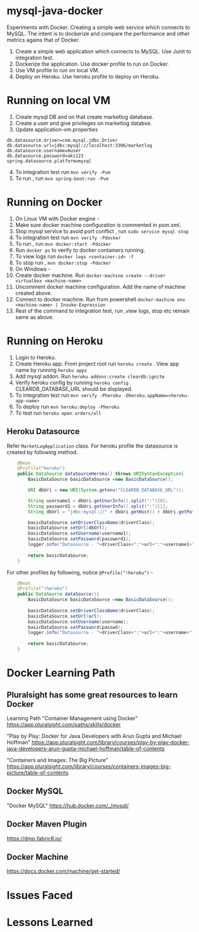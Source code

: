 # mysql-java-docker
Experiments with Docker. Creating a simple web service which connects to MySQL. The intent is to dockerize and compare the performance and other metrics agains that of Docker. 
1. Create a simple web application which connects to MySQL. Use Junit to integration test. 
2. Dockerize the application. Use docker profile to run on Docker. 
3. Use VM profile to run on local VM. 
4. Deploy on Heroku. Use heroku profile to deploy on Heroku. 

# Running on local VM
1. Create mysql DB and on that create marketlog database. 
2. Create a user and give privileges on marketlog databse. 
3. Update application-vm.properties
```
db.datasource.driver=com.mysql.jdbc.Driver
db.datasource.url=jdbc:mysql://localhost:3306/marketlog
db.datasource.username=muser
db.datasource.password=aks123
spring.datasource.platform=mysql

```
4. To integration test run `mvn verify -Pvm`
5. To run , run `mvn spring-boot:run -Pvm`

# Running on Docker
1. On Linux VM with Docker engine -
  1. Make sure docker machine configuration is commented in pom.xml.
  2. Stop mysql service to avoid port conflict , run `sudo service mysql stop` 
  3. To integration test run `mvn verify -Pdocker`
  4. To run , run `mvn docker:start -Pdocker`
  5. Run `docker ps` to verify to docker containers running. 
  6. To view logs run `docker logs <container-id> -f`
  7. To stop run , `mvn docker:stop -Pdocker`
2. On Windows -
  1. Create docker machine. Run `docker-machine create --driver virtualbox <machine-name>`
  2. Uncomment docker machine configuration. Add the name of machine created above.  
  3. Connect to docker machine. Run from powershell `docker-machine env <machine-name> | Invoke-Expression`
  4. Rest of the command to integration test, run ,view logs, stop etc remain same as above. 
  
# Running on Heroku
1. Login to Heroku. 
2. Create Heroku app. From project root run `heroku create` . View app name by running `heroku apps`
3. Add mysql addon. Run `heroku addons:create cleardb:ignite`
4. Verify heroku config by running `heroku config` . CLEARDB_DATABASE_URL should be displayed.
5. To integration test run `mvn verify -Pheroku -Dheroku.appName=<heroku-app-name>`
6. To deploy run `mvn heroku:deploy -Pheroku`
7. To test run `heroku open orders/all`

## Heroku Datasource
Refer `MarketLogApplication` class. For heroku profile the datasource is created by following method. 
```java
    @Bean
	@Profile("heroku")
	public DataSource dataSourceHeroku() throws URISyntaxException{
		BasicDataSource basicDataSource =new BasicDataSource();

		URI dbUri = new URI(System.getenv("CLEARDB_DATABASE_URL"));

	    String username1 = dbUri.getUserInfo().split(":")[0];
	    String password1 = dbUri.getUserInfo().split(":")[1];
	    String dbUrl = "jdbc:mysql://" + dbUri.getHost() + dbUri.getPath();

		basicDataSource.setDriverClassName(driverClass);
		basicDataSource.setUrl(dbUrl);
		basicDataSource.setUsername(username1);
		basicDataSource.setPassword(password1);
		logger.info("Datasource - "+driverClass+":"+url+":"+username1+":"+password1);
		
		return basicDataSource;
	}
``` 

For other profiles by following, notice `@Profile("!heroku")` -
```java
    @Bean
	@Profile("!heroku")
	public DataSource dataSource(){
		BasicDataSource basicDataSource =new BasicDataSource();
		
		basicDataSource.setDriverClassName(driverClass);
		basicDataSource.setUrl(url);
		basicDataSource.setUsername(username);
		basicDataSource.setPassword(passwd);
		logger.info("Datasource - "+driverClass+":"+url+":"+username+":"+passwd);
		
		return basicDataSource;
	}
```

# Docker Learning Path
## Pluralsight has some great resources to learn Docker 

  Learning Path "Container Management using Docker" https://app.pluralsight.com/paths/skills/docker
  
  "Play by Play: Docker for Java Developers with Arun Gupta and Michael Hoffman" https://app.pluralsight.com/library/courses/play-by-play-docker-java-developers-arun-gupta-michael-hoffman/table-of-contents
  
  "Containers and Images: The Big Picture" https://app.pluralsight.com/library/courses/containers-images-big-picture/table-of-contents
  
## Docker MySQL 
  "Docker MySQL" https://hub.docker.com/_/mysql/
  
## Docker Maven Plugin
  https://dmp.fabric8.io/
  
## Docker Machine
  https://docs.docker.com/machine/get-started/
  
# Issues Faced
# Lessons Learned
